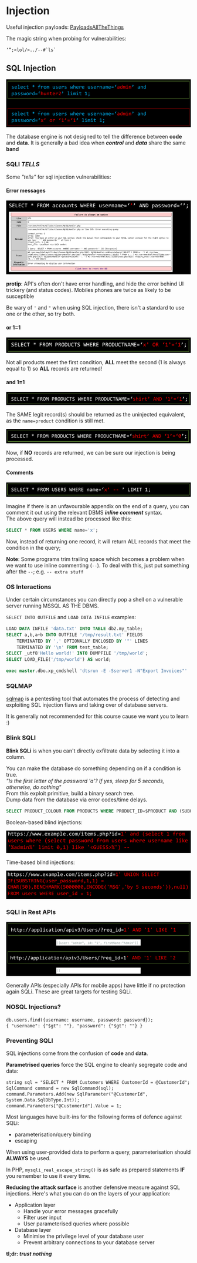 # Injection

Useful injection payloads: [PayloadsAllTheThings](https://github.com/swisskyrepo/PayloadsAllTheThings)

The magic string when probing for vulnerabilities:

``` txt
‘”;<lol/>../--#`ls`
```

## SQL Injection

![sqli101](../imgs/03-5_sql1-101.png)

The database engine is not designed to tell the difference between **code** and **data**. It is generally a bad idea when ***control*** and ***data*** share the same **band**

### SQLI *TELLS*

Some *"tells"* for sql injection vulnerabilities:

#### Error messages

![sql errors](../imgs/03-7_sql-errors.png)

**protip**: API's often don't have error handling, and hide the error behind UI trickery (and status codes). Mobiles phones are twice as likely to be susceptible

Be wary of `'` and `"` when using SQL injection, there isn't a standard to use one or the other, so try both.

#### or 1=1

![or 1=1](../imgs/03-8_or-1=1.png)

Not all products meet the first condition, **ALL** meet the second (1 is always equal to 1) so **ALL** records are returned!

#### and 1=1

![and 1=1](../imgs/03-9_and-1=1.png)

The SAME legit record(s) should be returned as the uninjected equivalent, as the `name=product` condition is still met.

![and 1=0](../imgs/03-9_and-1=0.png)

Now, if **NO** records are returned, we can be sure our injection is being processed.

#### Comments

![sql comments](../imgs/03-10_comments.png)

Imagine if there is an unfavourable appendix on the end of a query, you can comment it out using the relevant DBMS ***inline comment*** syntax.  
The above query will instead be processed like this:

``` sql
SELECT * FROM USERS WHERE name='x';
```

Now, instead of returning one record, it will return ALL records that meet the condition in the query;

**Note**: Some programs trim trailing space which becomes a problem when we want to use inline commenting (`--`). To deal with this, just put something after the `--`; e.g. `-- extra stuff`

### OS Interactions

Under certain circumstances you can directly pop a shell on a vulnerable server running MSSQL AS THE DBMS.

`SELECT INTO OUTFILE` and `LOAD DATA INFILE` examples:

``` sql
LOAD DATA INFILE 'data.txt' INTO TABLE db2.my_table;
SELECT a,b,a+b INTO OUTFILE '/tmp/result.txt' FIELDS
    TERMINATED BY ',' OPTIONALLY ENCLOSED BY '"' LINES
    TERMINATED BY '\n' FROM test_table;
SELECT _utf8'Hello world!' INTO DUMPFILE '/tmp/world';
SELECT LOAD_FILE('/tmp/world') AS world;
```

``` sql
exec master.dbo.xp_cmdshell 'dtsrun -E -Sserver1 -N"Export Invoices"'
```

### SQLMAP

[sqlmap](https://github.com/sqlmapproject/sqlmap) is a pentesting tool that automates the process of detecting and exploiting SQL injection flaws and taking over of database servers.

It is generally not recommended for this course cause we want you to learn :)  

### Blink SQLI

**Blink SQLi** is when you can't directly exfiltrate data by selecting it into a column.

You can make the database do something depending on if a condition is true.  
*"Is the first letter of the password 'a'? If yes, sleep for 5 seconds, otherwise, do nothing"*  
From this exploit primitive, build a binary search tree.  
Dump data from the database via error codes/time delays.

``` sql
SELECT PRODUCT_COLOUR FROM PRODUCTS WHERE PRODUCT_ID=$PRODUCT AND (SUBQUERY TRUE OR FALSE);
```

Boolean-based blind injections:

![boolean based blind](../imgs/03-15_boolean-based-blind.png)

Time-based blind injections:

![time based blind](../imgs/03-15_time-based-blind.png)

### SQLI in Rest APIs

![rest api sqli](../imgs/03-16_rest-api-sqli.png)

Generally APIs (especially APIs for mobile apps) have little if no protection again SQLi. These are great targets for testing SQLi.

### NOSQL Injections?

``` bson
db.users.find({username: username, password: password});
{ "username": {"$gt": ""}, "password": {"$gt": ""} }
```

### Preventing SQLI

SQL injections come from the confusion of **code** and **data**.

**Parametrised queries** force the SQL engine to cleanly segregate code and data:

``` mssql
string sql = "SELECT * FROM Customers WHERE CustomerId = @CustomerId";
SqlCommand command = new SqlCommand(sql);
command.Parameters.Add(new SqlParameter("@CustomerId",
System.Data.SqlDbType.Int));
command.Parameters["@CustomerId"].Value = 1;
```

Most languages have built-ins for the following forms of defence against SQLi:

* parameterisation/query binding
* escaping

When using user-provided data to perform a query, parameterisation should **ALWAYS** be used.

In PHP, `mysqli_real_escape_string()` is as safe as prepared statements **IF** you remember to use it every time.

**Reducing the attack surface** is another defensive measure against SQL injections. Here's what you can do on the layers of your application:

* Application layer
    * Handle your error messages gracefully
    * Filter user input
    * User parameterised queries where possible
* Database layer
    * Minimise the privilege level of your database user
    * Prevent arbitrary connections to your database server

**tl;dr: *trust nothing***
